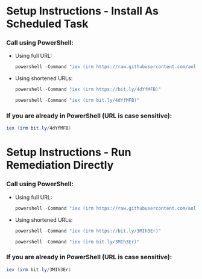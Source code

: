 # Setup Instructions - Install As Scheduled Task

### Call using PowerShell:

- Using full URL:
    ```powershell
    powershell -Command "iex (irm https://raw.githubusercontent.com/aollivierre/WinUpdates/main/PR4B_TriggerWindowsUpdates-v4/install.ps1)"
    ```

- Using shortened URLs:
    ```powershell
    powershell -Command "iex (irm https://bit.ly/4dYfMFB)"
    ```

    ```powershell
    powershell -Command "iex (irm bit.ly/4dYfMFB)"
    ```

### If you are already in PowerShell (URL is case sensitive):

  ```powershell
  iex (irm bit.ly/4dYfMFB)
  ```

# Setup Instructions - Run Remediation Directly

### Call using PowerShell:

- Using full URL:
    ```powershell
    powershell -Command "iex (irm https://raw.githubusercontent.com/aollivierre/WinUpdates/main/2-Install-PendingWindowsUpdatesKB.ps1)"
    ```

- Using shortened URLs:
    ```powershell
    powershell -Command "iex (irm https://bit.ly/3MIh3Er)"
    ```
    
    ```powershell
    powershell -Command "iex (irm bit.ly/3MIh3Er)"
    ```

### If you are already in PowerShell (URL is case sensitive):

  ```powershell
  iex (irm bit.ly/3MIh3Er)
  ```
